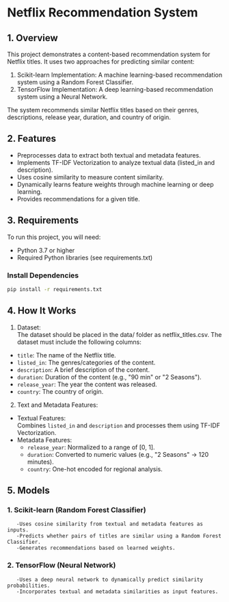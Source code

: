 # Netflix Recommendation System

## 1. Overview
This project demonstrates a content-based recommendation system for Netflix titles. It uses two approaches for predicting similar content:

 1. Scikit-learn Implementation: A machine learning-based recommendation system using a Random Forest Classifier.
 2. TensorFlow Implementation: A deep learning-based recommendation system using a Neural Network.

The system recommends similar Netflix titles based on their genres, descriptions, release year, duration, and country of origin.

## 2. Features
- Preprocesses data to extract both textual and metadata features.
- Implements TF-IDF Vectorization to analyze textual data (listed_in and description).
- Uses cosine similarity to measure content similarity.
- Dynamically learns feature weights through machine learning or deep learning.
- Provides recommendations for a given title.

## 3. Requirements
To run this project, you will need:

- Python 3.7 or higher
- Required Python libraries (see requirements.txt)

### Install Dependencies
  ```bash
  pip install -r requirements.txt
  ```

## 4. How It Works
1. Dataset: <br>
The dataset should be placed in the data/ folder as netflix_titles.csv. The dataset must include the following columns:

- ```title```: The name of the Netflix title.
- ```listed_in```: The genres/categories of the content.
- ```description```: A brief description of the content.
- ```duration```: Duration of the content (e.g., "90 min" or "2 Seasons").
- ```release_year```: The year the content was released.
- ```country```: The country of origin.
2. Text and Metadata Features: <br>
- Textual Features: <br>
       Combines ```listed_in``` and ```description``` and processes them using TF-IDF Vectorization.
- Metadata Features:
     - ```release_year```: Normalized to a range of [0, 1].
     - ```duration```: Converted to numeric values (e.g., "2 Seasons" → 120 minutes).
     - ```country```: One-hot encoded for regional analysis.
 
## 5. Models
   ### 1. Scikit-learn (Random Forest Classifier)
       -Uses cosine similarity from textual and metadata features as inputs.
       -Predicts whether pairs of titles are similar using a Random Forest Classifier.
       -Generates recommendations based on learned weights.
   ### 2. TensorFlow (Neural Network)
       -Uses a deep neural network to dynamically predict similarity probabilities.
       -Incorporates textual and metadata similarities as input features.

